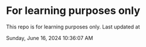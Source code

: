 # For learning purposes only
This repo is for learning purposes only.
Last updated at

Sunday, June 16, 2024 10:36:07 AM


